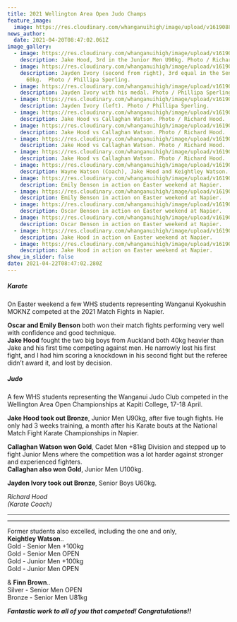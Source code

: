 ```yaml
---
title: 2021 Wellington Area Open Judo Champs
feature_image:
  image: https://res.cloudinary.com/whanganuihigh/image/upload/v1619088465/News/Judo_NZ_embem.png
news_author:
  date: 2021-04-20T08:47:02.061Z
image_gallery:
  - image: https://res.cloudinary.com/whanganuihigh/image/upload/v1619082608/News/Jake_Hood._podium.L-R.Zeke_Thornton.Jake.Noah_Walliss.jpg
    description: Jake Hood, 3rd in the Junior Men U90kg. Photo / Richard Hood.
  - image: https://res.cloudinary.com/whanganuihigh/image/upload/v1619082745/News/Jayden_Ivory_better.1.jpg
    description: Jayden Ivory (second from right), 3rd equal in the Senior Boys
      60kg.  Photo / Phillipa Sperling.
  - image: https://res.cloudinary.com/whanganuihigh/image/upload/v1619082787/News/Jayden_Ivory_better2.jpg
    description: Jayden Ivory with his medal. Photo / Phillipa Sperling.
  - image: https://res.cloudinary.com/whanganuihigh/image/upload/v1619082634/News/Jayden_Ivory_1.jpg
    description: Jayden Ivory (left). Photo / Phillipa Sperling.
  - image: https://res.cloudinary.com/whanganuihigh/image/upload/v1619082448/News/Jake_Hood_v_Callahan_Watson_1.jpg
    description: Jake Hood vs Callaghan Watson. Photo / Richard Hood.
  - image: https://res.cloudinary.com/whanganuihigh/image/upload/v1619082472/News/Jake_Hood_v_Callahan_Watson_2.jpg
    description: Jake Hood vs Callaghan Watson. Photo / Richard Hood.
  - image: https://res.cloudinary.com/whanganuihigh/image/upload/v1619082512/News/Jake_Hood_v_Callahan_Watson_3.jpg
    description: Jake Hood vs Callaghan Watson. Photo / Richard Hood.
  - image: https://res.cloudinary.com/whanganuihigh/image/upload/v1619082545/News/Jake_Hood_v_Callahan_Watson_4.jpg
    description: Jake Hood vs Callaghan Watson. Photo / Richard Hood.
  - image: https://res.cloudinary.com/whanganuihigh/image/upload/v1619082583/News/Jake_Hood_with_coach_Wayne_Watson_Keightley_Watson.jpg
    description: Wayne Watson (Coach), Jake Hood and Keightley Watson. Photo / Richard Hood.
  - image: https://res.cloudinary.com/whanganuihigh/image/upload/v1619089623/News/Emily_Benson_2.jpg
    description: Emily Benson in action on Easter weekend at Napier.
  - image: https://res.cloudinary.com/whanganuihigh/image/upload/v1619089603/News/Emily_Benson_1.jpg
    description: Emily Benson in action on Easter weekend at Napier.
  - image: https://res.cloudinary.com/whanganuihigh/image/upload/v1619082842/News/Oscar_Benson_2.jpg
    description: Oscar Benson in action on Easter weekend at Napier.
  - image: https://res.cloudinary.com/whanganuihigh/image/upload/v1619082819/News/Oscar_Benson_1.jpg
    description: Oscar Benson in action on Easter weekend at Napier.
  - image: https://res.cloudinary.com/whanganuihigh/image/upload/v1619082249/News/Jake_Hood_2.jpg
    description: Jake Hood in action on Easter weekend at Napier.
  - image: https://res.cloudinary.com/whanganuihigh/image/upload/v1619082369/News/Jake_Hood_5.jpg
    description: Jake Hood in action on Easter weekend at Napier.
show_in_slider: false
date: 2021-04-22T08:47:02.280Z
---
```

##### Karate  
On Easter weekend a few WHS students representing Wanganui Kyokushin MOKNZ competed at the 2021 Match Fights in Napier.  

**Oscar and Emily Benson** both won their match fights performing very well with confidence and good technique.  
**Jake Hood** fought the two big boys from Auckland both 40kg heavier than Jake and his first time competing against men. He narrowly lost his first fight, and I had him scoring a knockdown in his second fight but the referee didn’t award it, and lost by decision.

##### Judo  
A few WHS students representing the Wanganui Judo Club competed in the Wellington Area Open Championships at Kapiti College, 17-18 April.

**Jake Hood took out Bronze**, Junior Men U90kg, after five tough fights. He only had 3 weeks training, a month after his Karate bouts at the National Match Fight Karate Championships in Napier.

**Callaghan Watson won Gold**, Cadet Men +81kg Division and stepped up to fight Junior Mens where the competition was a lot harder against stronger and experienced fighters.  
**Callaghan also won Gold**, Junior Men U100kg.

**Jayden Ivory took out Bronze**, Senior Boys U60kg.

*Richard Hood  
(Karate Coach)*

_______________________________________________
_______________________________________________


Former students also excelled, including the one and only,  
**Keightley Watson**..  
Gold - Senior Men +100kg  
Gold - Senior Men OPEN  
Gold - Junior Men +100kg  
Gold - Junior Men OPEN

& **Finn Brown**..  
Silver - Senior Men OPEN  
Bronze - Senior Men U81kg

***Fantastic work to all of you that competed!  Congratulations!!***

